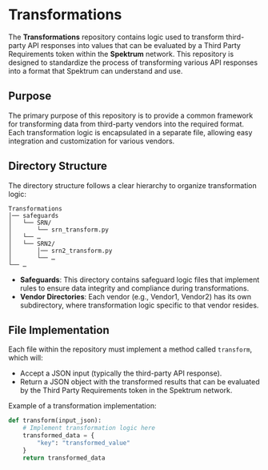 # Transformations

The **Transformations** repository contains logic used to transform third-party API responses into values that can be evaluated by a Third Party Requirements token within the **Spektrum** network. This repository is designed to standardize the process of transforming various API responses into a format that Spektrum can understand and use.

## Purpose

The primary purpose of this repository is to provide a common framework for transforming data from third-party vendors into the required format. Each transformation logic is encapsulated in a separate file, allowing easy integration and customization for various vendors.

## Directory Structure

The directory structure follows a clear hierarchy to organize transformation logic:

```
Transformations
│── safeguards
│   └── SRN/
│       └── srn_transform.py
│   └── …
│   └── SRN2/
│       │── srn2_transform.py
│       └── …
└── …
```

- **Safeguards**: This directory contains safeguard logic files that implement rules to ensure data integrity and compliance during transformations.
- **Vendor Directories**: Each vendor (e.g., Vendor1, Vendor2) has its own subdirectory, where transformation logic specific to that vendor resides.

## File Implementation

Each file within the repository must implement a method called `transform`, which will:
- Accept a JSON input (typically the third-party API response).
- Return a JSON object with the transformed results that can be evaluated by the Third Party Requirements token in the Spektrum network.

Example of a transformation implementation:

```python
def transform(input_json):
    # Implement transformation logic here
    transformed_data = {
        "key": "transformed_value"
    }
    return transformed_data
```
